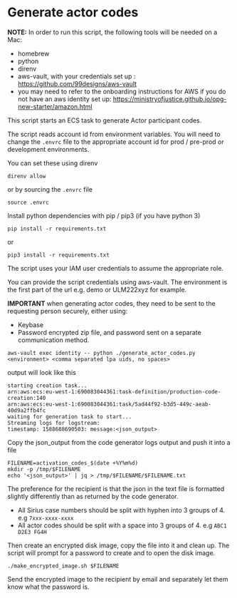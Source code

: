 # Generate actor codes

**NOTE:** In order to run this script, the following tools will be needed on a Mac:

- homebrew
- python
- direnv
- aws-vault, with your credentials set up : <https://github.com/99designs/aws-vault>
- you may need to refer to the onboarding instructions for AWS if you do not have an aws identity set up: <https://ministryofjustice.github.io/opg-new-starter/amazon.html>

This script starts an ECS task to generate Actor participant codes.

The script reads account id from environment variables.
You will need to change the `.envrc` file to the appropriate account id for prod / pre-prod or development environments.

You can set these using direnv

``` shell
direnv allow
```

 or by sourcing the `.envrc` file

``` shell
source .envrc
```

Install python dependencies with pip / pip3 (if you have python 3)

``` shell
pip install -r requirements.txt
```

or

```shell
pip3 install -r requirements.txt
```

The script uses your IAM user credentials to assume the appropriate role.

You can provide the script credentials using aws-vault.
The environment is the first part of the url e.g. demo or ULM222xyz for example.

**IMPORTANT** when generating actor codes, they need to be sent to the requesting person securely, either using:

- Keybase
- Password encrypted zip file, and password sent on a separate communication method.

``` shell
aws-vault exec identity -- python ./generate_actor_codes.py  <environment> <comma separated lpa uids, no spaces>
```

output will look like this

``` log
starting creation task...
arn:aws:ecs:eu-west-1:690083044361:task-definition/production-code-creation:140
arn:aws:ecs:eu-west-1:690083044361:task/5ad44f92-b3d5-449c-aeab-40d9a2ffb4fc
waiting for generation task to start...
Streaming logs for logstream:
timestamp: 1588688690503: message:<json_output>
```

Copy the json_output from the code generator logs output and push it into a file

``` shell
FILENAME=activation_codes_$(date +%Y%m%d)
mkdir -p /tmp/$FILENAME
echo '<json_output>' | jq > /tmp/$FILENAME/$FILENAME.txt
```

The preference for the recipient is that the json in the text file is formatted slightly differently than as returned by the code generator.

- All Sirius case numbers should be split with hyphen into 3 groups of 4. e.g `7xxx-xxxx-xxxx`
- All actor codes should be split with a space into 3 groups of 4. e.g `ABC1 D2E3 FG4H`

Then create an encrypted disk image, copy the file into it and clean up. The script will prompt for a password to create and to open the disk image.

``` shell
./make_encrypted_image.sh $FILENAME
```

Send the encrypted image to the recipient by email and separately let them know what the password is.
